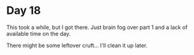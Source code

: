 # Day 18

This took a while, but I got there. Just brain fog over part 1 and a lack of available time on the day.

There might be some leftover cruft... I'll clean it up later.